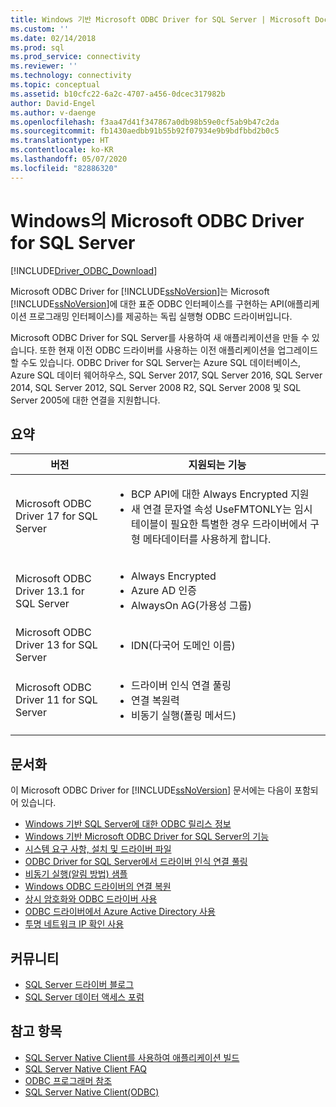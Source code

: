 ```yaml
---
title: Windows 기반 Microsoft ODBC Driver for SQL Server | Microsoft Docs
ms.custom: ''
ms.date: 02/14/2018
ms.prod: sql
ms.prod_service: connectivity
ms.reviewer: ''
ms.technology: connectivity
ms.topic: conceptual
ms.assetid: b10cfc22-6a2c-4707-a456-0dcec317982b
author: David-Engel
ms.author: v-daenge
ms.openlocfilehash: f3aa47d41f347867a0db98b59e0cf5ab9b47c2da
ms.sourcegitcommit: fb1430aedbb91b55b92f07934e9b9bdfbbd2b0c5
ms.translationtype: HT
ms.contentlocale: ko-KR
ms.lasthandoff: 05/07/2020
ms.locfileid: "82886320"
---
```

# <a name="microsoft-odbc-driver-for-sql-server-on-windows"></a>Windows의 Microsoft ODBC Driver for SQL Server
[!INCLUDE[Driver_ODBC_Download](../../../includes/driver_odbc_download.md)]

Microsoft ODBC Driver for [!INCLUDE[ssNoVersion](../../../includes/ssnoversion-md.md)]는 Microsoft [!INCLUDE[ssNoVersion](../../../includes/ssnoversion-md.md)]에 대한 표준 ODBC 인터페이스를 구현하는 API(애플리케이션 프로그래밍 인터페이스)를 제공하는 독립 실행형 ODBC 드라이버입니다.

Microsoft ODBC Driver for SQL Server를 사용하여 새 애플리케이션을 만들 수 있습니다. 또한 현재 이전 ODBC 드라이버를 사용하는 이전 애플리케이션을 업그레이드할 수도 있습니다. ODBC Driver for SQL Server는 Azure SQL 데이터베이스, Azure SQL 데이터 웨어하우스, SQL Server 2017, SQL Server 2016, SQL Server 2014, SQL Server 2012, SQL Server 2008 R2, SQL Server 2008 및 SQL Server 2005에 대한 연결을 지원합니다.  

## <a name="summary"></a>요약

| 버전       | 지원되는 기능      |
| ------------- |---------------| 
| Microsoft ODBC Driver 17 for SQL Server | <ul><li>BCP API에 대한 Always Encrypted 지원</li><li>새 연결 문자열 속성 UseFMTONLY는 임시 테이블이 필요한 특별한 경우 드라이버에서 구형 메타데이터를 사용하게 합니다.</li>
| Microsoft ODBC Driver 13.1 for SQL Server     | <ul><li>Always Encrypted</li><li>Azure AD 인증</li><li>AlwaysOn AG(가용성 그룹)</li></ul>   | 
| Microsoft ODBC Driver 13 for SQL Server      | <ul><li>IDN(다국어 도메인 이름)</li></ul> |
| Microsoft ODBC Driver 11 for SQL Server | <ul><li>드라이버 인식 연결 풀링</li><li>연결 복원력</li><li>비동기 실행(폴링 메서드)</li></ul> |    

## <a name="documentation"></a>문서화  
이 Microsoft ODBC Driver for [!INCLUDE[ssNoVersion](../../../includes/ssnoversion-md.md)] 문서에는 다음이 포함되어 있습니다.  
  
-   [Windows 기반 SQL Server에 대한 ODBC 릴리스 정보](../../../connect/odbc/windows/release-notes-odbc-sql-server-windows.md)  
-   [Windows 기반 Microsoft ODBC Driver for SQL Server의 기능](../../../connect/odbc/windows/features-of-the-microsoft-odbc-driver-for-sql-server-on-windows.md)  
-   [시스템 요구 사항, 설치 및 드라이버 파일](../../../connect/odbc/windows/system-requirements-installation-and-driver-files.md)  
-   [ODBC Driver for SQL Server에서 드라이버 인식 연결 풀링](../../../connect/odbc/windows/driver-aware-connection-pooling-in-the-odbc-driver-for-sql-server.md)  
-   [비동기 실행&#40;알림 방법&#41; 샘플](../../../connect/odbc/windows/asynchronous-execution-notification-method-sample.md)  
-   [Windows ODBC 드라이버의 연결 복원](../../../connect/odbc/windows/connection-resiliency-in-the-windows-odbc-driver.md)  
-   [상시 암호화와 ODBC 드라이버 사용](../../../connect/odbc/using-always-encrypted-with-the-odbc-driver.md)
-   [ODBC 드라이버에서 Azure Active Directory 사용](../../../connect/odbc/using-azure-active-directory.md) 
-   [투명 네트워크 IP 확인 사용](../../../connect/odbc/using-transparent-network-ip-resolution.md)   

## <a name="community"></a>커뮤니티  
- [SQL Server 드라이버 블로그](https://techcommunity.microsoft.com/t5/sql-server/bg-p/SQLServer/label-name/SQLServerDrivers)  
- [SQL Server 데이터 액세스 포럼](https://social.technet.microsoft.com/Forums/en/sqldataaccess/threads)  
  
## <a name="see-also"></a>참고 항목  
- [SQL Server Native Client를 사용하여 애플리케이션 빌드](../../../relational-databases/native-client/applications/building-applications-with-sql-server-native-client.md)   
- [SQL Server Native Client FAQ](https://msdn.microsoft.com/sqlserver/aa937707.aspx)   
- [ODBC 프로그래머 참조](../../../odbc/reference/odbc-programmer-s-reference.md)   
- [SQL Server Native Client(ODBC)](../../../relational-databases/native-client/odbc/sql-server-native-client-odbc.md)  
